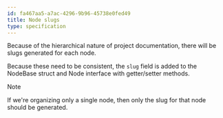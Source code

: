 ```yaml
---
id: fa467aa5-a7ac-4296-9b96-45738e0fed49
title: Node slugs
type: specification
---
```


Because of the hierarchical nature of project documentation, there will be slugs generated for each node.

Because these need to be consistent, the `slug` field is added to the NodeBase struct and Node interface with getter/setter methods.

> [!NOTE]
> If we're organizing only a single node, then only the slug for that node should be generated.
